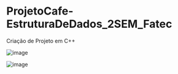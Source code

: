 # ProjetoCafe-EstruturaDeDados_2SEM_Fatec
Criação de Projeto em C++


![image](https://github.com/luizsimi/ProjetoCafe-EstruturaDeDados_2SEM_Fatec/assets/141957782/1280b492-c773-4226-b991-cfb698dac3bf)

![image](https://github.com/luizsimi/ProjetoCafe-EstruturaDeDados_2SEM_Fatec/assets/141957782/e016ccf9-62c3-4e43-b3e7-58bbb01aa113)



